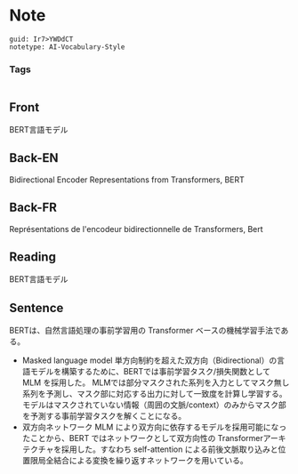 # Note
```
guid: Ir7>YWDdCT
notetype: AI-Vocabulary-Style
```

### Tags
```
```

## Front
BERT言語モデル

## Back-EN
Bidirectional Encoder Representations from Transformers, BERT

## Back-FR
Représentations de l'encodeur bidirectionnelle de Transformers, Bert

## Reading
BERT言語モデル

## Sentence
BERTは、自然言語処理の事前学習用の Transformer ベースの機械学習手法である。
- Masked language model 
単方向制約を超えた双方向（Bidirectional）の言語モデルを構築するために、BERTでは事前学習タスク/損失関数として MLM を採用した。
MLMでは部分マスクされた系列を入力としてマスク無し系列を予測し、マスク部に対応する出力に対して一致度を計算し学習する。モデルはマスクされていない情報（周囲の文脈/context）のみからマスク部を予測する事前学習タスクを解くことになる。
- 双方向ネットワーク
MLM により双方向に依存するモデルを採用可能になったことから、BERT ではネットワークとして双方向性の Transformerアーキテクチャを採用した。すなわち self-attention による前後文脈取り込みと位置限局全結合による変換を繰り返すネットワークを用いている。
